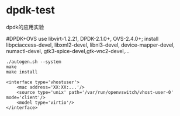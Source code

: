 # dpdk-test
dpdk的应用实验

#DPDK+OVS
use libvirt-1.2.21, DPDK-2.1.0+, OVS-2.4.0+;
install libpciaccess-devel, libxml2-devel, libnl3-devel, device-mapper-devel, numactl-devel, gtk3-spice-devel,gtk-vnc2-devel,...
```
./autogen.sh --system
make
make install
```
```
<interface type='vhostuser'>
	<mac address='XX:XX:...'/>
	<source type='unix' path='/var/run/openvswitch/vhost-user-0' mode='client'/>
	<model type='virtio'/>
</interface>
```
